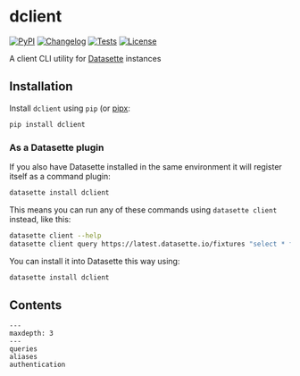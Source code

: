 # dclient

[![PyPI](https://img.shields.io/pypi/v/dclient.svg)](https://pypi.org/project/dclient/)
[![Changelog](https://img.shields.io/github/v/release/simonw/dclient?include_prereleases&label=changelog)](https://github.com/simonw/dclient/releases)
[![Tests](https://github.com/simonw/dclient/workflows/Test/badge.svg)](https://github.com/simonw/dclient/actions?query=workflow%3ATest)
[![License](https://img.shields.io/badge/license-Apache%202.0-blue.svg)](https://github.com/simonw/dclient/blob/master/LICENSE)

A client CLI utility for [Datasette](https://datasette.io/) instances

## Installation

Install `dclient` using `pip` (or [pipx](https://pipxproject.github.io/pipx/):

```bash
pip install dclient
```

### As a Datasette plugin

If you also have Datasette installed in the same environment it will register itself as a command plugin:
```bash
datasette install dclient
```
This means you can run any of these commands using `datasette client` instead, like this:
```bash
datasette client --help
datasette client query https://latest.datasette.io/fixtures "select * from facetable limit 1"
```
You can install it into Datasette this way using:

```bash
datasette install dclient
```

## Contents

```{toctree}
---
maxdepth: 3
---
queries
aliases
authentication
```
